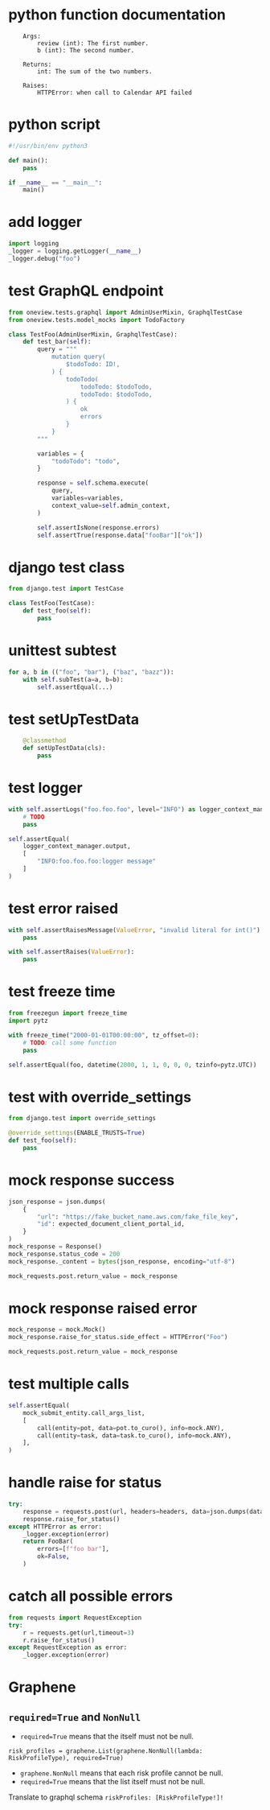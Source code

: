 # python function documentation

```
    Args:
        review (int): The first number.
        b (int): The second number.

    Returns:
        int: The sum of the two numbers.

    Raises:
        HTTPError: when call to Calendar API failed
```
# python script
```python
#!/usr/bin/env python3

def main():
    pass

if __name__ == "__main__":
    main()
```

# add logger

```python
import logging
_logger = logging.getLogger(__name__)
_logger.debug("foo")
```

# test GraphQL endpoint
```python
from oneview.tests.graphql import AdminUserMixin, GraphqlTestCase
from oneview.tests.model_mocks import TodoFactory

class TestFoo(AdminUserMixin, GraphqlTestCase):
    def test_bar(self):
        query = """
            mutation query(
                $todoTodo: ID!,
            ) {
                todoTodo(
                    todoTodo: $todoTodo,
                    todoTodo: $todoTodo,
                ) {
                    ok
                    errors
                }
            }
        """

        variables = {
            "todoTodo": "todo",
        }

        response = self.schema.execute(
            query,
            variables=variables,
            context_value=self.admin_context,
        )

        self.assertIsNone(response.errors)
        self.assertTrue(response.data["fooBar"]["ok"])
```

# django test class
```python
from django.test import TestCase

class TestFoo(TestCase):
    def test_foo(self):
        pass
```

# unittest subtest
```python
for a, b in (("foo", "bar"), ("baz", "bazz")):
    with self.subTest(a=a, b=b):
        self.assertEqual(...)
```

# test setUpTestData
```python
    @classmethod
    def setUpTestData(cls):
        pass
```

# test logger
```python
with self.assertLogs("foo.foo.foo", level="INFO") as logger_context_manager:
    # TODO
    pass

self.assertEqual(
    logger_context_manager.output,
    [
        "INFO:foo.foo.foo:logger message"
    ]
)
```

# test error raised
```python
with self.assertRaisesMessage(ValueError, "invalid literal for int()"):
    pass
```
```python
with self.assertRaises(ValueError):
    pass
```

# test freeze time

```python
from freezegun import freeze_time
import pytz

with freeze_time("2000-01-01T00:00:00", tz_offset=0):
    # TODO: call some function
    pass

self.assertEqual(foo, datetime(2000, 1, 1, 0, 0, 0, tzinfo=pytz.UTC))
```

# test with override_settings

```python
from django.test import override_settings

@override_settings(ENABLE_TRUSTS=True)
def test_foo(self):
    pass
```

# mock response success 
```python
json_response = json.dumps(
    {
        "url": "https://fake_bucket_name.aws.com/fake_file_key",
        "id": expected_document_client_portal_id,
    }
)
mock_response = Response()
mock_response.status_code = 200
mock_response._content = bytes(json_response, encoding="utf-8")

mock_requests.post.return_value = mock_response
```

# mock response raised error
```python
mock_response = mock.Mock()
mock_response.raise_for_status.side_effect = HTTPError("Foo")

mock_requests.post.return_value = mock_response
```

# test multiple calls
```python
self.assertEqual(
    mock_submit_entity.call_args_list,
    [
        call(entity=pot, data=pot.to_curo(), info=mock.ANY),
        call(entity=task, data=task.to_curo(), info=mock.ANY),
    ],
)
```

# handle raise for status
```python
try:
    response = requests.post(url, headers=headers, data=json.dumps(data))
    response.raise_for_status()
except HTTPError as error:
    _logger.exception(error)
    return FooBar(
        errors=[f"foo bar"],
        ok=False,
    )
```

# catch all possible errors
```python
from requests import RequestException
try:
    r = requests.get(url,timeout=3)
    r.raise_for_status()
except RequestException as error:
    _logger.exception(error)
```

# Graphene

## `required=True` and `NonNull`

- `required=True` means that the itself must not be null.

`risk_profiles = graphene.List(graphene.NonNull(lambda: RiskProfileType),
required=True)`

- `graphene.NonNull` means that each risk profile cannot be null.
- `required=True` means that the list itself must not be null.

Translate to graphql schema `riskProfiles: [RiskProfileType!]!`
